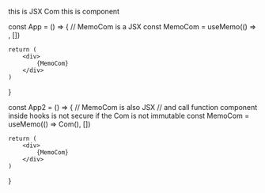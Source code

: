 <Com /> this is JSX
Com this is component

const App = () => {
    // MemoCom is a JSX
    const MemoCom = useMemo(() => <Com />, [])
    
    return (
        <div>
            {MemoCom}
        </div>
    )
}

const App2 = () => {
    // MemoCom is also JSX
    // and call function component inside hooks is not secure if the Com is not immutable
    const MemoCom = useMemo(() => Com(), [])
    
    return (
        <div>
            {MemoCom}
        </div>
    )
}

